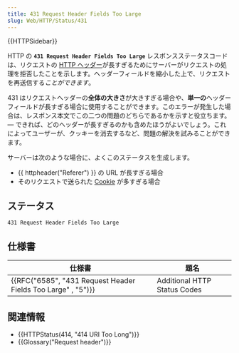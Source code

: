 ```yaml
---
title: 431 Request Header Fields Too Large
slug: Web/HTTP/Status/431
---
```


{{HTTPSidebar}}

HTTP の **`431 Request Header Fields Too Large`** レスポンスステータスコードは、リクエストの [HTTP ヘッダー](/ja/docs/Web/HTTP/Headers)が長すぎるためにサーバーがリクエストの処理を拒否したことを示します。ヘッダーフィールドを縮小した上で、リクエストを再送信する*ことができます*。

431 はリクエストヘッダーの**全体の大きさ**が大きすぎる場合や、**単一の**ヘッダーフィールドが長すぎる場合に使用することができます。このエラーが発生した場合は、レスポンス本文でこの二つの問題のどちらであるかを示すと役立ちます。 — できれば、どのヘッダーが長すぎるのかも含めたほうがよいでしょう。これによってユーザーが、クッキーを消去するなど、問題の解決を試みることができます。

サーバーは次のような場合に、よくこのステータスを生成します。

- {{ httpheader("Referer") }} の URL が長すぎる場合
- そのリクエストで送られた [Cookie](/ja/docs/Web/HTTP/Cookies) が多すぎる場合

## ステータス

```
431 Request Header Fields Too Large
```

## 仕様書

| 仕様書                                                                           | 題名                         |
| -------------------------------------------------------------------------------- | ---------------------------- |
| {{RFC("6585", "431 Request Header Fields Too Large" , "5")}} | Additional HTTP Status Codes |

## 関連情報

- {{HTTPStatus(414, "414 URI Too Long")}}
- {{Glossary("Request header")}}
